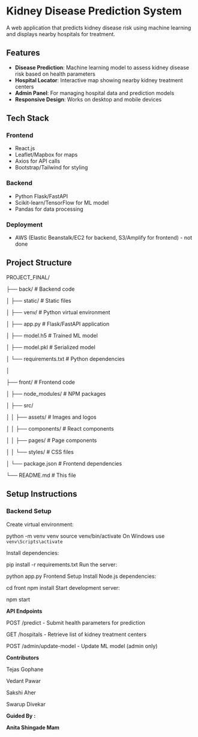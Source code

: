 # Kidney Disease Prediction System

A web application that predicts kidney disease risk using machine learning and displays nearby hospitals for treatment.

## Features

- **Disease Prediction**: Machine learning model to assess kidney disease risk based on health parameters
- **Hospital Locator**: Interactive map showing nearby kidney treatment centers
- **Admin Panel**: For managing hospital data and prediction models
- **Responsive Design**: Works on desktop and mobile devices

## Tech Stack

### Frontend
- React.js
- Leaflet/Mapbox for maps
- Axios for API calls
- Bootstrap/Tailwind for styling

### Backend
- Python Flask/FastAPI
- Scikit-learn/TensorFlow for ML model
- Pandas for data processing

### Deployment
- AWS (Elastic Beanstalk/EC2 for backend, S3/Amplify for frontend) - not done

## Project Structure

PROJECT_FINAL/

├── back/ # Backend code

│ ├── static/ # Static files

│ ├── venv/ # Python virtual environment

│ ├── app.py # Flask/FastAPI application

│ ├── model.h5 # Trained ML model

│ ├── model.pkl # Serialized model

│ └── requirements.txt # Python dependencies

│

├── front/ # Frontend code

│ ├── node_modules/ # NPM packages

│ ├── src/

│ │ ├── assets/ # Images and logos

│ │ ├── components/ # React components

│ │ ├── pages/ # Page components

│ │ └── styles/ # CSS files

│ └── package.json # Frontend dependencies

└── README.md # This file



## Setup Instructions

### Backend Setup

Create virtual environment:

python -m venv venv
source venv/bin/activate
On Windows use `venv\Scripts\activate`
   
Install dependencies:


pip install -r requirements.txt
Run the server:


python app.py
Frontend Setup
Install Node.js dependencies:


cd front
npm install
Start development server:


npm start


**API Endpoints**

POST /predict - Submit health parameters for prediction

GET /hospitals - Retrieve list of kidney treatment centers

POST /admin/update-model - Update ML model (admin only)

**Contributors**

Tejas Gophane

Vedant Pawar

Sakshi Aher

Swarup Divekar

**Guided By :**

**Anita Shingade Mam**


